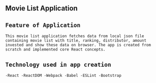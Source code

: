 ## Movie List Application

## `Feature of Application`
`This movie list application fetches data from local json file containing movie list with title, ranking, distributor, amount invested and show these data on browser. The app is created from scratch and implemented core React concepts.`

## `Technology used in app creation`
`
-React
-ReactDOM
-Webpack
-Babel
-ESLint
-Bootstrap
`
